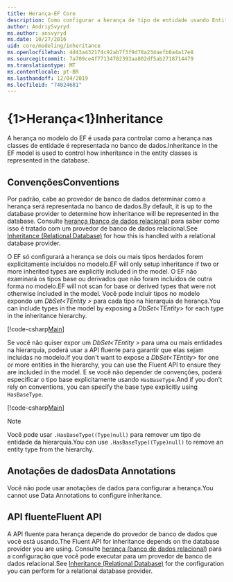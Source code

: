 ```yaml
---
title: Herança-EF Core
description: Como configurar a herança de tipo de entidade usando Entity Framework Core
author: AndriySvyryd
ms.author: ansvyryd
ms.date: 10/27/2016
uid: core/modeling/inheritance
ms.openlocfilehash: 4d43a432174c92ab7f3f9d78a234aefb0a4a17e8
ms.sourcegitcommit: 7a709ce4f77134782393aa802df5ab2718714479
ms.translationtype: MT
ms.contentlocale: pt-BR
ms.lasthandoff: 12/04/2019
ms.locfileid: "74824681"
---
```

# <a name="inheritance"></a><span data-ttu-id="5d5a7-103">{1&gt;Herança&lt;1}</span><span class="sxs-lookup"><span data-stu-id="5d5a7-103">Inheritance</span></span>

<span data-ttu-id="5d5a7-104">A herança no modelo do EF é usada para controlar como a herança nas classes de entidade é representada no banco de dados.</span><span class="sxs-lookup"><span data-stu-id="5d5a7-104">Inheritance in the EF model is used to control how inheritance in the entity classes is represented in the database.</span></span>

## <a name="conventions"></a><span data-ttu-id="5d5a7-105">Convenções</span><span class="sxs-lookup"><span data-stu-id="5d5a7-105">Conventions</span></span>

<span data-ttu-id="5d5a7-106">Por padrão, cabe ao provedor de banco de dados determinar como a herança será representada no banco de dados.</span><span class="sxs-lookup"><span data-stu-id="5d5a7-106">By default, it is up to the database provider to determine how inheritance will be represented in the database.</span></span> <span data-ttu-id="5d5a7-107">Consulte [herança (banco de dados relacional)](relational/inheritance.md) para saber como isso é tratado com um provedor de banco de dados relacional.</span><span class="sxs-lookup"><span data-stu-id="5d5a7-107">See [Inheritance (Relational Database)](relational/inheritance.md) for how this is handled with a relational database provider.</span></span>

<span data-ttu-id="5d5a7-108">O EF só configurará a herança se dois ou mais tipos herdados forem explicitamente incluídos no modelo.</span><span class="sxs-lookup"><span data-stu-id="5d5a7-108">EF will only setup inheritance if two or more inherited types are explicitly included in the model.</span></span> <span data-ttu-id="5d5a7-109">O EF não examinará os tipos base ou derivados que não foram incluídos de outra forma no modelo.</span><span class="sxs-lookup"><span data-stu-id="5d5a7-109">EF will not scan for base or derived types that were not otherwise included in the model.</span></span> <span data-ttu-id="5d5a7-110">Você pode incluir tipos no modelo expondo um *DbSet\<TEntity >* para cada tipo na hierarquia de herança.</span><span class="sxs-lookup"><span data-stu-id="5d5a7-110">You can include types in the model by exposing a *DbSet\<TEntity>* for each type in the inheritance hierarchy.</span></span>

[!code-csharp[Main](../../../samples/core/Modeling/Conventions/InheritanceDbSets.cs?highlight=3-4&name=Model)]

<span data-ttu-id="5d5a7-111">Se você não quiser expor um *DbSet\<TEntity >* para uma ou mais entidades na hierarquia, poderá usar a API fluente para garantir que elas sejam incluídas no modelo.</span><span class="sxs-lookup"><span data-stu-id="5d5a7-111">If you don't want to expose a *DbSet\<TEntity>* for one or more entities in the hierarchy, you can use the Fluent API to ensure they are included in the model.</span></span>
<span data-ttu-id="5d5a7-112">E se você não depender de convenções, poderá especificar o tipo base explicitamente usando `HasBaseType`.</span><span class="sxs-lookup"><span data-stu-id="5d5a7-112">And if you don't rely on conventions, you can specify the base type explicitly using `HasBaseType`.</span></span>

[!code-csharp[Main](../../../samples/core/Modeling/Conventions/InheritanceModelBuilder.cs?highlight=7&name=Context)]

> [!NOTE]
> <span data-ttu-id="5d5a7-113">Você pode usar `.HasBaseType((Type)null)` para remover um tipo de entidade da hierarquia.</span><span class="sxs-lookup"><span data-stu-id="5d5a7-113">You can use `.HasBaseType((Type)null)` to remove an entity type from the hierarchy.</span></span>

## <a name="data-annotations"></a><span data-ttu-id="5d5a7-114">Anotações de dados</span><span class="sxs-lookup"><span data-stu-id="5d5a7-114">Data Annotations</span></span>

<span data-ttu-id="5d5a7-115">Você não pode usar anotações de dados para configurar a herança.</span><span class="sxs-lookup"><span data-stu-id="5d5a7-115">You cannot use Data Annotations to configure inheritance.</span></span>

## <a name="fluent-api"></a><span data-ttu-id="5d5a7-116">API fluente</span><span class="sxs-lookup"><span data-stu-id="5d5a7-116">Fluent API</span></span>

<span data-ttu-id="5d5a7-117">A API fluente para herança depende do provedor de banco de dados que você está usando.</span><span class="sxs-lookup"><span data-stu-id="5d5a7-117">The Fluent API for inheritance depends on the database provider you are using.</span></span> <span data-ttu-id="5d5a7-118">Consulte [herança (banco de dados relacional)](relational/inheritance.md) para a configuração que você pode executar para um provedor de banco de dados relacional.</span><span class="sxs-lookup"><span data-stu-id="5d5a7-118">See [Inheritance (Relational Database)](relational/inheritance.md) for the configuration you can perform for a relational database provider.</span></span>
